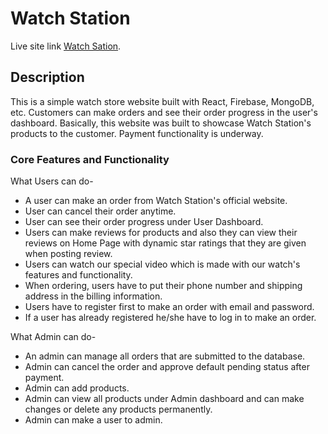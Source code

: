 # Watch Station

Live site link [Watch Sation](https://watch-station-msadikjowel.web.app/).

## Description

This is a simple watch store website built with React, Firebase, MongoDB, etc. Customers can make orders and see their order progress in the user's dashboard. Basically, this website was built to showcase Watch Station's products to the customer. Payment functionality is underway. 

### Core Features and Functionality

What Users can do-
 - A user can make an order from Watch Station's official website.
 - User can cancel their order anytime.
 - User can see their order progress under User Dashboard. 
 - Users can make reviews for products and also they can view their reviews on Home Page with dynamic star ratings that they are given when posting review. 
 - Users can watch our special video which is made with our watch's features and functionality.
 - When ordering, users have to put their phone number and shipping address in the billing information.
 - Users have to register first to make an order with email and password. 
 - If a user has already registered he/she have to log in to make an order. 
 
What Admin can do-
 - An admin can manage all orders that are submitted to the database.
 - Admin can cancel the order and approve default pending status after payment.
 - Admin can add products.
 - Admin can view all products under Admin dashboard and can make changes or delete any products permanently.
 - Admin can make a user to admin. 
